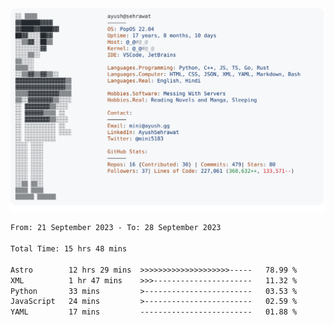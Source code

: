 <a href="https://github.com/AyushSehrawat/AyushSehrawat">
  <picture>
    <source media="(prefers-color-scheme: dark)" srcset="https://raw.githubusercontent.com/AyushSehrawat/AyushSehrawat/main/dark_mode.svg">
    <img alt="Andrew Grant's GitHub Profile README" src="https://raw.githubusercontent.com/AyushSehrawat/AyushSehrawat/main/light_mode.svg">
  </picture>
</a>

<!--START_SECTION:waka-->

```txt
From: 21 September 2023 - To: 28 September 2023

Total Time: 15 hrs 48 mins

Astro        12 hrs 29 mins  >>>>>>>>>>>>>>>>>>>>-----   78.99 %
XML          1 hr 47 mins    >>>----------------------   11.32 %
Python       33 mins         >------------------------   03.53 %
JavaScript   24 mins         >------------------------   02.59 %
YAML         17 mins         -------------------------   01.88 %
```

<!--END_SECTION:waka-->
